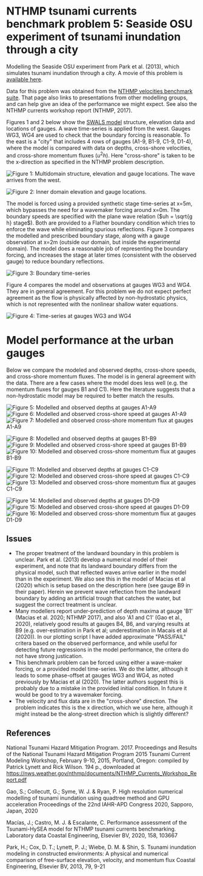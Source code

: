 # NTHMP tsunami currents benchmark problem 5: Seaside OSU experiment of tsunami inundation through a city

Modelling the Seaside OSU experiment from Park et al. (2013), which simulates tsunami inundation through a city. A movie of this problem is [available here](https://www.youtube.com/watch?v=nj98sHcTGOo).

Data for this problem was obtained from the [NTHMP velocities benchmark suite](http://coastal.usc.edu/currents_workshop/problems.html). That page also links to presentations from other modelling groups, and can help give an idea of the performance we might expect. See also the NTHMP currents workshop report (NTHMP, 2017).

Figures 1 and 2 below show the [SWALS model](model.f90) structure, elevation data and locations of gauges. A wave time-series is applied from the west. Gauges WG3, WG4 are used to check that the boundary forcing is reasonable. To the east is a "city" that includes 4 rows of gauges (A1-9, B1-9, C1-9, D1-4), where the model is compared with data on depths, cross-shore velocities, and cross-shore momentum fluxes ($u^2h$). Here "cross-shore" is taken to be the x-direction as specified in the NTHMP problem description.

![Figure 1: Multidomain structure, elevation and gauge locations. The wave arrives from the west.](Model_elevation_and_gauges.png)

![Figure 2: Inner domain elevation and gauge locations.](Model_elevation_and_gauges_zoom.png)

The model is forced using a provided synthetic stage time-series at x=5m, which bypasses the need for a wavemaker forcing around x=0m. The boundary speeds are specified with the plane wave relation ($uh = \sqrt{g h} stage$). Both are provided to a Flather boundary condition which tries to enforce the wave while eliminating spurious reflections. Figure 3 compares the modelled and prescribed boundary stage, along with a gauge observation at x=2m (outside our domain, but inside the experimental domain). The model does a reasonable job of representing the boundary forcing, and increases the stage at later times (consistent with the observed gauge) to reduce boundary reflections.

![Figure 3: Boundary time-series](boundary_check.png)

Figure 4 compares the model and observations at gauges WG3 and WG4. They are in general agreement. For this problem we do not expect perfect agreement as the flow is physically affected by non-hydrostatic physics, which is not represented with the nonlinear shallow water equations.

![Figure 4: Time-series at gauges WG3 and WG4](gauges_wg3_wg4.png)

# Model performance at the urban gauges

Below we compare the modeled and observed depths, cross-shore speeds, and cross-shore momentum fluxes. The model is in general agreement with the data. There are a few cases where the model does less well (e.g. the momentum fluxes for gauges B1 and C1). Here the literature suggests that a non-hydrostatic model may be required to better match the results.

![Figure 5: Modelled and observed depths at gauges A1-A9](urban_gauge_group_A_depth.png)
![Figure 6: Modelled and observed cross-shore speed at gauges A1-A9](urban_gauge_group_A_speed.png)
![Figure 7: Modelled and observed cross-shore momentum flux at gauges A1-A9](urban_gauge_group_A_convective_flux_hv2.png)

![Figure 8: Modelled and observed depths at gauges B1-B9](urban_gauge_group_B_depth.png)
![Figure 9: Modelled and observed cross-shore speed at gauges B1-B9](urban_gauge_group_B_speed.png)
![Figure 10: Modelled and observed cross-shore momentum flux at gauges B1-B9](urban_gauge_group_B_convective_flux_hv2.png)

![Figure 11: Modelled and observed depths at gauges C1-C9](urban_gauge_group_C_depth.png)
![Figure 12: Modelled and observed cross-shore speed at gauges C1-C9](urban_gauge_group_C_speed.png)
![Figure 13: Modelled and observed cross-shore momentum flux at gauges C1-C9](urban_gauge_group_C_convective_flux_hv2.png)

![Figure 14: Modelled and observed depths at gauges D1-D9](urban_gauge_group_D_depth.png)
![Figure 15: Modelled and observed cross-shore speed at gauges D1-D9](urban_gauge_group_D_speed.png)
![Figure 16: Modelled and observed cross-shore momentum flux at gauges D1-D9](urban_gauge_group_D_convective_flux_hv2.png)

## Issues

- The proper treatment of the landward boundary in this problem is unclear. Park et al. (2013) develop a numerical model of their experiment, and note that its landward boundary differs from the physical model, such that reflected waves arrive earlier in the model than in the experiment. We also see this in the model of Macias et al (2020) which is setup based on the description here (see gauge B9 in their paper). Herein we prevent wave reflection from the landward boundary by adding an artificial trough that catches the water, but suggest the correct treatment is unclear.
- Many modellers report under-prediction of depth maxima at gauge 'B1' (Macias et al. 2020; NTHMP 2017), and also 'A1 and C1' (Gao et al., 2020), relatively good results at gauges B4, B6, and varying results at B9 (e.g. over-estimation in Park et al; underestimation in Macais et al (2020)). In our plotting script I have added approximate "PASS/FAIL" critera based on the observed performance, and while useful for detecting future regressions in the model performance, the critera do not have strong justication.
- This benchmark problem can be forced using either a wave-maker forcing, or a provided model time-series. We do the latter, although it leads to some phase-offset at gauges WG3 and WG4, as noted previously by Macias et al (2020). The latter authors suggest this is probably due to a mistake in the provided initial condition. In future it would be good to try a wavemaker forcing.
- The velocity and flux data are in the "cross-shore" direction. The problem indicates this is the x direction, which we use here, although it might instead be the along-street direction which is slightly different?

## References

National Tsunami Hazard Mitigation Program. 2017. Proceedings and Results of the National Tsunami Hazard Mitigation Program 2015 Tsunami Current Modeling Workshop, February 9-10, 2015, Portland, Oregon: compiled by Patrick Lynett and Rick Wilson. 194 p., downloaded at https://nws.weather.gov/nthmp/documents/NTHMP_Currents_Workshop_Report.pdf

Gao, S.; Collecutt, G.; Syme, W. J. & Ryan, P. High resolution numerical modelling of tsunami inundation using quadtree method and GPU acceleration Proceedings of the 22nd IAHR-APD Congress 2020, Sapporo, Japan, 2020

Macías, J.; Castro, M. J. & Escalante, C. Performance assessment of the Tsunami-HySEA model for NTHMP tsunami currents benchmarking. Laboratory data Coastal Engineering, Elsevier BV, 2020, 158, 103667

Park, H.; Cox, D. T.; Lynett, P. J.; Wiebe, D. M. & Shin, S. Tsunami inundation modeling in constructed environments: A physical and numerical comparison of free-surface elevation, velocity, and momentum flux Coastal Engineering, Elsevier BV, 2013, 79, 9-21

